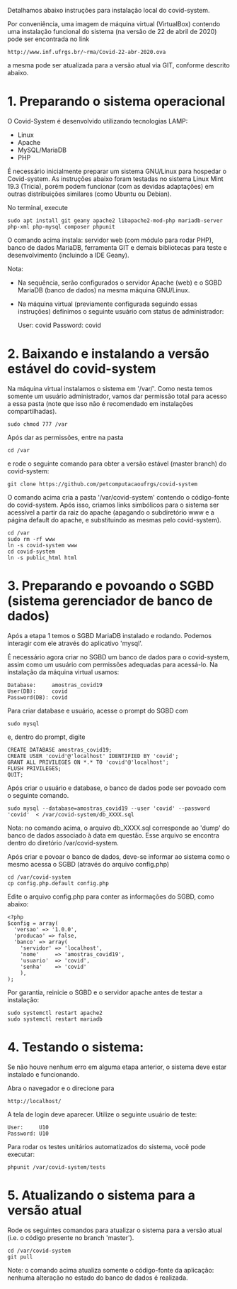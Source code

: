 Detalhamos abaixo instruções para instalação local do covid-system.

Por conveniência, uma imagem de máquina virtual (VirtualBox) contendo uma instalação funcional do sistema (na versão de 22 de abril de 2020) pode ser encontrada no link

    http://www.inf.ufrgs.br/~rma/Covid-22-abr-2020.ova

a mesma pode ser atualizada para a versão atual via GIT, conforme descrito abaixo.


# 1. Preparando o sistema operacional

O Covid-System é desenvolvido utilizando tecnologias LAMP:
* Linux
* Apache
* MySQL/MariaDB
* PHP

É necessário inicialmente preparar um sistema GNU/Linux para hospedar o Covid-system. As instruções abaixo foram testadas no sistema Linux Mint 19.3 (Tricia), porém podem funcionar (com as devidas adaptações) em outras distribuições similares (como Ubuntu ou Debian).

No terminal, execute 

    sudo apt install git geany apache2 libapache2-mod-php mariadb-server php-xml php-mysql composer phpunit

O comando acima instala: servidor web (com módulo para rodar PHP), banco de dados MariaDB, ferramenta GIT e demais bibliotecas para teste e desenvolvimento (incluindo a IDE Geany).

Nota:
* Na sequência, serão configurados o servidor Apache (web) e o SGBD MariaDB (banco de dados) na mesma máquina GNU/Linux. 
* Na máquina virtual (previamente configurada seguindo essas instruções) definimos o seguinte usuário com status de administrador:

    User:     covid
    Password: covid


# 2. Baixando e instalando a versão estável do covid-system

Na máquina virtual instalamos o sistema em '/var/'. Como nesta temos somente um usuário administrador, vamos dar permissão total para acesso a essa pasta (note que isso não é recomendado em instalações compartilhadas). 

    sudo chmod 777 /var

Após dar as permissões, entre na pasta

    cd /var

e rode o seguinte comando para obter a versão estável (master branch) do covid-system:

    git clone https://github.com/petcomputacaoufrgs/covid-system

O comando acima cria a pasta '/var/covid-system' contendo o código-fonte do covid-system. Após isso, criamos links simbólicos para o sistema ser acessível a partir da raiz do apache (apagando o subdiretório www e a página default do apache, e substituindo as mesmas pelo covid-system). 

    cd /var
    sudo rm -rf www
    ln -s covid-system www
    cd covid-system
    ln -s public_html html



# 3. Preparando e povoando o SGBD (sistema gerenciador de banco de dados)

Após a etapa 1 temos o SGBD MariaDB instalado e rodando. Podemos interagir com ele através do aplicativo 'mysql'.

É necessário agora criar no SGBD um banco de dados para o covid-system, assim como um usuário com permissões adequadas para acessá-lo. Na instalação da máquina virtual usamos:

    Database:     amostras_covid19
    User(DB):     covid
    Password(DB): covid


Para criar database e usuário, acesse o prompt do SGBD com 

    sudo mysql

e, dentro do prompt, digite

    CREATE DATABASE amostras_covid19;
    CREATE USER 'covid'@'localhost' IDENTIFIED BY 'covid';
    GRANT ALL PRIVILEGES ON *.* TO 'covid'@'localhost';
    FLUSH PRIVILEGES;
    QUIT;

Após criar o usuário e database, o banco de dados pode ser povoado com o seguinte comando.

    sudo mysql --database=amostras_covid19 --user 'covid' --password 'covid'  < /var/covid-system/db_XXXX.sql

Nota: no comando acima, o arquivo db_XXXX.sql corresponde ao 'dump' do banco de dados associado à data em questão. Esse arquivo se encontra dentro do diretório /var/covid-system.

Após criar e povoar o banco de dados, deve-se informar ao sistema como o mesmo acessa o SGBD (através do arquivo config.php)

    cd /var/covid-system
    cp config.php.default config.php

Edite o arquivo config.php para conter as informações do SGBD, como abaixo:

    <?php
    $config = array(
      'versao' => '1.0.0',
      'producao' => false,
      'banco' => array(
        'servidor' => 'localhost', 
        'nome'     => 'amostras_covid19',
        'usuario'  => 'covid',
        'senha'    => 'covid'
        ),
    );

Por garantia, reinicie o SGBD e o servidor apache antes de testar a instalação:

    sudo systemctl restart apache2
    sudo systemctl restart mariadb


# 4. Testando o sistema:


Se não houve nenhum erro em alguma etapa anterior, o sistema deve estar instalado e funcionando.

Abra o navegador e o direcione para 

    http://localhost/

A tela de login deve aparecer. Utilize o seguinte usuário de teste:

    User:     U10 
    Password: U10


Para rodar os testes unitários automatizados do sistema, você pode executar:

    phpunit /var/covid-system/tests



# 5. Atualizando o sistema para a versão atual

Rode os seguintes comandos para atualizar o sistema para a versão atual (i.e. o código presente no branch 'master').

    cd /var/covid-system
    git pull

Note: o comando acima atualiza somente o código-fonte da aplicação: nenhuma alteração no estado do banco de dados é realizada.
